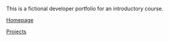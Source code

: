 This is a fictional developer portfolio for an introductory course.

[Homepage](index.html)

[Projects](projects.html)
